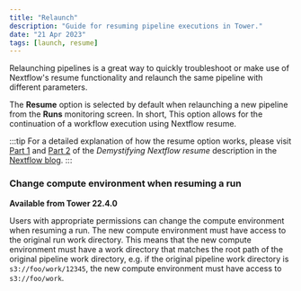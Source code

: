 ```yaml
---
title: "Relaunch"
description: "Guide for resuming pipeline executions in Tower."
date: "21 Apr 2023"
tags: [launch, resume]
---
```


Relaunching pipelines is a great way to quickly troubleshoot or make use of Nextflow's resume functionality and relaunch the same pipeline with different parameters.

The **Resume** option is selected by default when relaunching a new pipeline from the **Runs** monitoring screen. In short, This option allows for the continuation of a workflow execution using Nextflow resume.

:::tip
For a detailed explanation of how the resume option works, please visit [Part 1](https://www.nextflow.io/blog/2019/demystifying-nextflow-resume.html) and [Part 2](https://www.nextflow.io/blog/2019/troubleshooting-nextflow-resume.html) of the _Demystifying Nextflow resume_ description in the [Nextflow blog](https://www.nextflow.io/blog.html).
:::

### Change compute environment when resuming a run

**Available from Tower 22.4.0**

Users with appropriate permissions can change the compute environment when resuming a run. The new compute environment must have access to the original run work directory. This means that the new compute environment must have a work directory that matches the root path of the original pipeline work directory, e.g. if the original pipeline work directory is `s3://foo/work/12345`, the new compute environment must have access to `s3://foo/work`.
